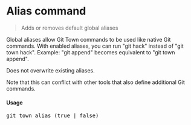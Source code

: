 <h1 textrun="command-heading">Alias command</h1>

<blockquote textrun="command-summary">
Adds or removes default global aliases
</blockquote>

<a textrun="command-description">
Global aliases allow Git Town commands to be used like native Git commands.
With enabled aliases, you can run "git hack" instead of "git town hack".
Example: "git append" becomes equivalent to "git town append".

Does not overwrite existing aliases.

Note that this can conflict with other tools that also define additional Git
commands. </a>

#### Usage

<pre textrun="command-usage">
git town alias (true | false)
</pre>
